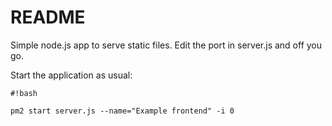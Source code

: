 # README #

Simple node.js app to serve static files. Edit the port in server.js and off you go.

Start the application as usual:


```
#!bash

pm2 start server.js --name="Example frontend" -i 0
```

